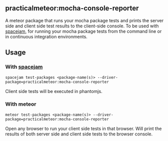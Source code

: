 ## practicalmeteor:mocha-console-reporter

A meteor package that runs your mocha package tests and prints the server side and client side test results to the client-side console. To be used with [spacejam](https://www.npmjs.com/package/spacejam), for running your mocha package tests from the command line or in continuous integration environments. 

## Usage

### With [spacejam](https://www.npmjs.com/package/spacejam)

`spacejam test-packages <package-name(s)> --driver-package=practicalmeteor:mocha-console-reporter`

Client side tests will be executed in phantomjs.

### With meteor

`meteor test-packages <package-name(s)> --driver-package=practicalmeteor:mocha-console-reporter`

Open any browser to run your client side tests in that browser. Will  print the results of both server side and client side tests to the browser console.
